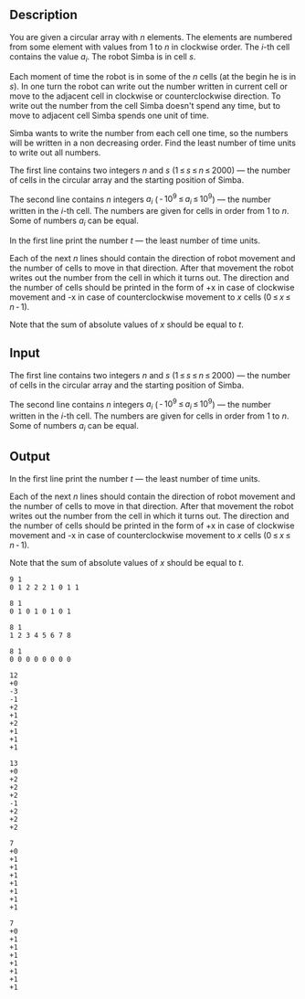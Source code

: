 ## Description

<div><p>You are given a circular array with <span class="tex-span"><i>n</i></span> elements. The elements are numbered from some element with values from <span class="tex-span">1</span> to <span class="tex-span"><i>n</i></span> in clockwise order. The <span class="tex-span"><i>i</i></span>-th cell contains the value <span class="tex-span"><i>a</i><sub class="lower-index"><i>i</i></sub></span>. The robot Simba is in cell <span class="tex-span"><i>s</i></span>.</p><p>Each moment of time the robot is in some of the <span class="tex-span"><i>n</i></span> cells (at the begin he is in <span class="tex-span"><i>s</i></span>). In one turn the robot can write out the number written in current cell or move to the adjacent cell in clockwise or counterclockwise direction. To write out the number from the cell Simba doesn't spend any time, but to move to adjacent cell Simba spends one unit of time.</p><p>Simba wants to write the number from each cell one time, so the numbers will be written in a non decreasing order. Find the least number of time units to write out all numbers.</p></div><div class="input-specification"><p>The first line contains two integers <span class="tex-span"><i>n</i></span> and <span class="tex-span"><i>s</i></span> (<span class="tex-span">1 ≤ <i>s</i> ≤ <i>n</i> ≤ 2000</span>) — the number of cells in the circular array and the starting position of Simba.</p><p>The second line contains <span class="tex-span"><i>n</i></span> integers <span class="tex-span"><i>a</i><sub class="lower-index"><i>i</i></sub></span> (<span class="tex-span"> - 10<sup class="upper-index">9</sup> ≤ <i>a</i><sub class="lower-index"><i>i</i></sub> ≤ 10<sup class="upper-index">9</sup></span>) — the number written in the <span class="tex-span"><i>i</i></span>-th cell. The numbers are given for cells in order from <span class="tex-span">1</span> to <span class="tex-span"><i>n</i></span>. Some of numbers <span class="tex-span"><i>a</i><sub class="lower-index"><i>i</i></sub></span> can be equal.</p></div><div class="output-specification"><p>In the first line print the number <span class="tex-span"><i>t</i></span> — the least number of time units.</p><p>Each of the next <span class="tex-span"><i>n</i></span> lines should contain the direction of robot movement and the number of cells to move in that direction. After that movement the robot writes out the number from the cell in which it turns out. The direction and the number of cells should be printed in the form of <span class="tex-font-style-tt">+x</span> in case of clockwise movement and <span class="tex-font-style-tt">-x</span> in case of counterclockwise movement to <span class="tex-span"><i>x</i></span> cells (<span class="tex-span">0 ≤ <i>x</i> ≤ <i>n</i> - 1</span>).</p><p>Note that the sum of absolute values of <span class="tex-span"><i>x</i></span> should be equal to <span class="tex-span"><i>t</i></span>.</p></div>

## Input

<p>The first line contains two integers <span class="tex-span"><i>n</i></span> and <span class="tex-span"><i>s</i></span> (<span class="tex-span">1 ≤ <i>s</i> ≤ <i>n</i> ≤ 2000</span>) — the number of cells in the circular array and the starting position of Simba.</p><p>The second line contains <span class="tex-span"><i>n</i></span> integers <span class="tex-span"><i>a</i><sub class="lower-index"><i>i</i></sub></span> (<span class="tex-span"> - 10<sup class="upper-index">9</sup> ≤ <i>a</i><sub class="lower-index"><i>i</i></sub> ≤ 10<sup class="upper-index">9</sup></span>) — the number written in the <span class="tex-span"><i>i</i></span>-th cell. The numbers are given for cells in order from <span class="tex-span">1</span> to <span class="tex-span"><i>n</i></span>. Some of numbers <span class="tex-span"><i>a</i><sub class="lower-index"><i>i</i></sub></span> can be equal.</p>

## Output

<p>In the first line print the number <span class="tex-span"><i>t</i></span> — the least number of time units.</p><p>Each of the next <span class="tex-span"><i>n</i></span> lines should contain the direction of robot movement and the number of cells to move in that direction. After that movement the robot writes out the number from the cell in which it turns out. The direction and the number of cells should be printed in the form of <span class="tex-font-style-tt">+x</span> in case of clockwise movement and <span class="tex-font-style-tt">-x</span> in case of counterclockwise movement to <span class="tex-span"><i>x</i></span> cells (<span class="tex-span">0 ≤ <i>x</i> ≤ <i>n</i> - 1</span>).</p><p>Note that the sum of absolute values of <span class="tex-span"><i>x</i></span> should be equal to <span class="tex-span"><i>t</i></span>.</p>





```input1
9 1
0 1 2 2 2 1 0 1 1

```




```input2
8 1
0 1 0 1 0 1 0 1

```




```input3
8 1
1 2 3 4 5 6 7 8

```




```input4
8 1
0 0 0 0 0 0 0 0

```




```output1
12
+0
-3
-1
+2
+1
+2
+1
+1
+1

```




```output2
13
+0
+2
+2
+2
-1
+2
+2
+2

```




```output3
7
+0
+1
+1
+1
+1
+1
+1
+1

```




```output4
7
+0
+1
+1
+1
+1
+1
+1
+1

```



